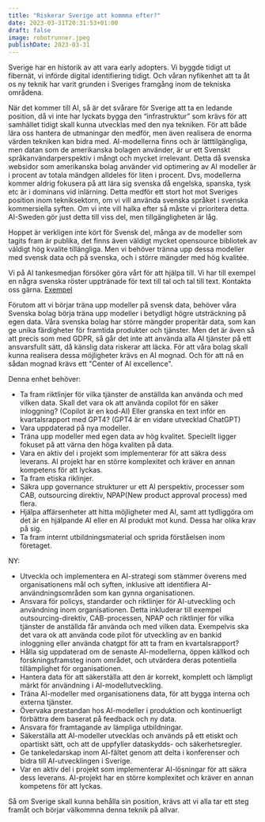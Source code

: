 ```yaml
---
title: "Riskerar Sverige att kommma efter?"
date: 2023-03-31T20:31:53+01:00
draft: false
image: robotrunner.jpeg
publishDate: 2023-03-31
---
```


Sverige har en historik av att vara early adopters. Vi byggde tidigt ut fibernät, vi införde digital identifiering tidigt. Och våran nyfikenhet att ta åt os ny teknik har varit grunden i Sveriges framgång inom de tekniska områdena.

När det kommer till AI, så är det svårare för Sverige att ta en ledande position, då vi inte har lyckats bygga den “infrastruktur” som krävs för att samhället tidigt skall kunna utvecklas med den nya tekniken. För att både lära oss hantera de utmaningar den medför, men även realisera de enorma värden tekniken kan bidra med. AI-modellerna finns och är lätttilgängliga, men datan som de amerikanska bolagen använder, är ur ett Svenskt språkanvändarperspektiv i mångt och mycket irrelevant. Detta då svenska websidor som amerikanska bolag använder vid optimering av AI modeller är i procent av totala mändgen alldeles för liten i procent. Dvs, modellerna kommer aldrig fokusera på att lära sig svenska då engelska, spanska, tysk etc är i dominans vid inlärning. Detta medför ett stort hot mot Sveriges position inom tekniksektorn, om vi vill använda svenska språket i svenska kommersiella syften. Om vi inte vill halka efter så måste vi prioritera detta. AI-Sweden gör just detta till viss del, men tillgängligheten är låg.

Hoppet är verkligen inte kört för Svensk del, många av de modeller som tagits fram är publika, det finns även väldigt mycket opensource bibliotek av väldigt hög kvalite tillängliga. Men vi behöver tränna upp dessa modeller med svensk data och på svenska, och i större mängder med hög kvalitée. 

Vi på AI tankesmedjan försöker göra vårt för att hjälpa till. Vi har till exempel en några svenska röster upptränade för text till tal och tal till text. Kontakta oss gärna. <a href="https://drive.google.com/file/d/1gBEI3Y29TvLTTHAFF2ssgZXM274PvE0k/view?usp=share_link">Exempel</a>

Förutom att vi börjar träna upp modeller på svensk data, behöver våra Svenska bolag börja träna upp modeller i betydligt högre utsträckning på egen data. Våra svenska bolag har större mängder properitär data, som kan ge unika färdigheter för framtida produkter och tjänster. Men det är även så att precis som med GDPR, så går det inte att använda alla AI tjänster på ett ansvarsfullt sätt, då känslig data riskerar att läcka. För att våra bolag skall kunna realisera dessa möjligheter krävs en AI mognad. Och för att nå en sådan mognad krävs ett "Center of AI excellence".

Denna enhet behöver:

* Ta fram riktlinjer för vilka tjänster de anställda kan använda och med vilken data. Skall det vara ok att använda copilot för en säker inloggning? (Copilot är en kod-AI) Eller granska en text inför en kvartalsrapport med GPT4? (GPT4 är en vidare utvecklad ChatGPT)
* Vara uppdaterad på nya modeller.
* Träna upp modeller med egen data av hög kvalitet. Speciellt ligger fokuset på att värna den höga kvaliten på data.
* Vara en aktiv del i projekt som implementerar för att säkra dess leverans. AI projekt har en större komplexitet och kräver en annan kompetens för att lyckas.
* Ta fram etiska riklinjer.
* Säkra upp governance strukturer ur ett AI perspektiv, processer som CAB, outsourcing direktiv, NPAP(New product approval process) med flera.
* Hjälpa affärsenheter att hitta möjligheter med AI, samt att tydliggöra om det är en hjälpande AI eller en AI produkt mot kund. Dessa har olika krav på sig.
* Ta fram internt utbildningsmaterial och sprida förståelsen inom företaget.

NY:

* Utveckla och implementera en AI-strategi som stämmer överens med organisationens mål och syften, inklusive att identifiera AI-användningsområden som kan gynna organisationen.
* Ansvara för policys, standarder och riktlinjer för AI-utveckling och användning inom organisationen. Detta inkluderar till exempel outsourcing-direktiv, CAB-processen, NPAP och riktlinjer för vilka tjänster de anställda får använda och med vilken data. Exempelvis ska det vara ok att använda code pilot för utveckling av en bankid inloggning eller använda chatgpt för att ta fram en kvartalsrapport?
* Hålla sig uppdaterad om de senaste AI-modellerna, öppen källkod och forskningsframsteg inom området, och utvärdera deras potentiella tillämplighet för organisationen.
* Hantera data för att säkerställa att den är korrekt, komplett och lämpligt märkt för användning i AI-modellutveckling.
* Träna AI-modeller med organisationens data, för att bygga interna och externa tjänster.
* Övervaka prestandan hos AI-modeller i produktion och kontinuerligt förbättra dem baserat på feedback och ny data.
* Ansvara för framtagande av lämpliga utbildningar.
* Säkerställa att AI-modeller utvecklas och används på ett etiskt och opartiskt sätt, och att de uppfyller dataskydds- och säkerhetsregler.
* Ge tankeledarskap inom AI-fältet genom att delta i konferenser och bidra till AI-utvecklingen i Sverige.
* Var en aktiv del i projekt som implementerar AI-lösningar för att säkra dess leverans. AI-projekt har en större komplexitet och kräver en annan kompetens för att lyckas.

Så om Sverige skall kunna behålla sin position, krävs att vi alla tar ett steg framåt och börjar välkommna denna teknik på allvar.
